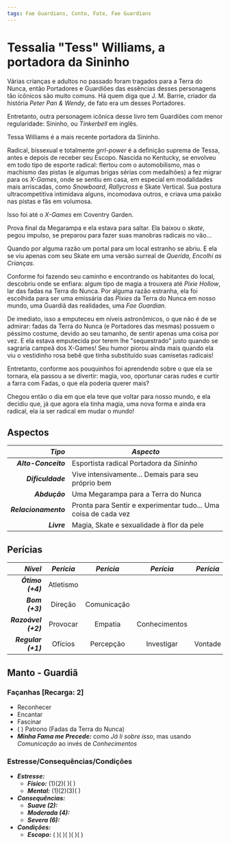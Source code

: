 ```yaml
---
tags: Fae Guardians, Conto, Fate, Fae Guardians
---
```


# Tessalia "Tess" Williams, a portadora da Sininho
 
Várias crianças e adultos no passado foram tragados para a Terra do Nunca, então Portadores e Guardiões das essências desses personagens tão icônicos são muito comuns. Há quem diga que J. M. Barrie, criador da história _Peter Pan & Wendy_, de fato era um desses Portadores.
 
Entretanto, outra personagem icônica desse livro tem Guardiões com menor regularidade: Sininho, ou _Tinkerbell_ em inglês.
 
Tessa Williams é a mais recente portadora da Sininho.
 
Radical, bissexual e totalmente _grrl-power_ é a definição suprema de Tessa, antes e depois de receber seu Escopo. Nascida no Kentucky, se envolveu em todo tipo de esporte radical: flertou com o automobilismo, mas o machismo das pistas (e algumas brigas sérias com medalhões) a fez migrar para os _X-Games_, onde se sentiu em casa, em especial em modalidades mais arriscadas, como _Snowboard_, _Rallycross_ e Skate Vertical. Sua postura ultracompetitiva intimidava alguns, incomodava outros, e criava uma paixão nas pistas e fãs em volumosa.

Isso foi até o _X-Games_ em Coventry Garden.

Prova final da Megarampa e ela estava para saltar. Ela baixou o _skate_, pegou impulso, se preparou para fazer suas manobras radicais no vão... 
 
Quando por alguma razão um portal para um local estranho se abriu. E ela se viu apenas com seu Skate em uma versão surreal de _Querida, Encolhi as Crianças._
 
Conforme foi fazendo seu caminho e encontrando os habitantes do local, descobriu onde se enfiara: algum tipo de magia a trouxera até _Pixie Hollow_, lar das fadas na Terra do Nunca. Por alguma razão estranha, ela foi escolhida para ser uma emissária das _Pixies_ da Terra do Nunca em nosso mundo, uma Guardiã das realidades, uma _Fae Guardian_.
 
De imediato, isso a emputeceu em níveis astronômicos, o que não é de se admirar: fadas da Terra do Nunca (e Portadores das mesmas) possuem o péssimo costume, devido ao seu tamanho, de sentir apenas uma coisa por vez. E ela estava emputecida por terem lhe "sequestrado" justo quando se sagraria campeã dos X-Games! Seu humor piorou ainda mais quando ela viu o vestidinho rosa bebê que tinha substituído suas camisetas radicais!
 
Entretanto, conforme aos pouquinhos foi aprendendo sobre o que ela se tornara, ela passou a se divertir: magia, voo, oportunar caras rudes e curtir a farra com Fadas, o que ela poderia querer mais?
 
Chegou então o dia em que ela teve que voltar para nosso mundo, e ela decidiu que, já que agora ela tinha magia, uma nova forma e ainda era radical, ela ia ser radical em mudar o mundo!

## Aspectos
 
| ***Tipo*** | ***Aspecto*** |
|-:|-|
| ***Alto-Conceito*** | Esportista radical Portadora da _Sininho_  |
| ***Dificuldade*** | Vive intensivamente... Demais para seu próprio bem |
| ***Abdução*** | Uma Megarampa para a Terra do Nunca |
| ***Relacionamento*** | Pronta para Sentir e experimentar tudo... Uma coisa de cada vez |
| ***Livre*** | Magia, Skate e sexualidade à flor da pele |

## Perícias

| ***Nível*** | ***Perícia*** | ***Perícia*** |  ***Perícia*** |  ***Perícia*** | 
|-:|:-:|:-:|:-:|:-:|
| ***Ótimo (+4)*** | Atletismo | | | | 
| ***Bom (+3)*** | Direção | Comunicação | | | 
| ***Razoável (+2)*** | Provocar | Empatia | Conhecimentos | | 
| ***Regular (+1)*** | Ofícios | Percepção | Investigar | Vontade | 
 
## Manto - Guardiã

### Façanhas [Recarga: 2]
 
+ Reconhecer
+ Encantar
+ Fascinar
+ ( ) Patrono (Fadas da Terra do Nunca)
+ ___Minha Fama me Precede:___ como _Já li sobre isso_, mas usando _Comunicação_ ao invés de _Conhecimentos_
 
### Estresse/Consequências/Condições
 
+ ___Estresse:___
    + ___Físico:___ (1)(2)( )( )
    + ___Mental:___ (1)(2)(3)( )
+ ___Consequências:___
    + ___Suave (2):___ 
    + ___Moderada (4):___ 
    + ___Severa (6):___ 
+ ___Condições:___
    + ___Escopo:___ ( )( )( )( )( )
